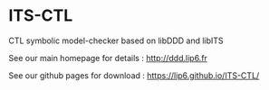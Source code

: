 # ITS-CTL
CTL symbolic model-checker based on libDDD and libITS

See our main homepage for details : http://ddd.lip6.fr

See our github pages for download : https://lip6.github.io/ITS-CTL/

